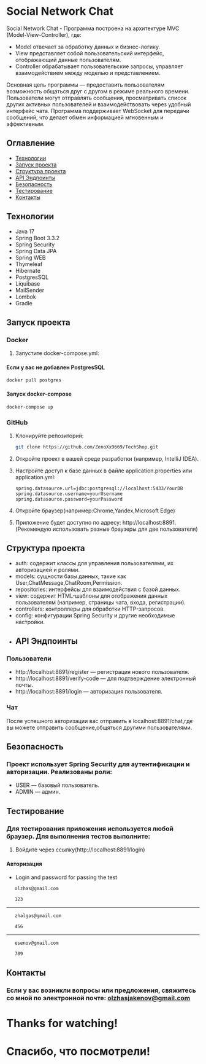 # Social Network Chat
Social Network Chat - Программа построена на архитектуре MVC (Model-View-Controller), где:
- Model отвечает за обработку данных и бизнес-логику.
- View представляет собой пользовательский интерфейс, отображающий данные пользователям.
- Controller обрабатывает пользовательские запросы, управляет взаимодействием между моделью и представлением.

Основная цель программы — предоставить пользователям возможность общаться друг с другом в режиме реального времени. Пользователи могут отправлять сообщения, просматривать список других активных пользователей и взаимодействовать через удобный интерфейс чата. Программа поддерживает WebSocket для передачи сообщений, что делает обмен информацией мгновенным и эффективным.


## Оглавление

- [Технологии](#технологии)
- [Запуск проекта](#запуск-проекта)
- [Структура проекта](#структура-проекта)
- [API Эндпоинты](#api-эндпоинты)
- [Безопасность](#безопасность)
- [Тестирование](#тестирование)
- [Контакты](#контакты)

## Технологии

- Java 17
- Spring Boot 3.3.2
- Spring Security
- Spring Data JPA
- Spring WEB
- Thymeleaf
- Hibernate
- PostgresSQL
- Liquibase
- MailSender
- Lombok
- Gradle

## Запуск проекта

### Docker
1. Запустите docker-compose.yml:
#### Если у вас не добавлен PostgresSQL
```
docker pull postgres
```
#### Запуск docker-compose
```
docker-compose up
```
### GitHub
1. Клонируйте репозиторий:

   ```bash
   git clone https://github.com/ZenoXx9669/TechShop.git
2. Откройте проект в вашей среде разработки (например, IntelliJ IDEA).

3. Настройте доступ к базе данных в файле application.properties или application.yml:
    ```properties
    spring.datasource.url=jdbc:postgresql://localhost:5433/YourDB
    spring.datasource.username=yourUsername
    spring.datasource.password=yourPassword
    ```
4. Откройте браузер(например:Chrome,Yandex,Microsoft Edge)
5. Приложение будет доступно по адресу: http://localhost:8891.(Рекомендую использовать разные браузеры для две пользователя)
## Структура проекта
- auth: содержит классы для управления пользователями, их авторизацией и ролями.
- models: сущности базы данных, такие как User,ChatMessage,ChatRoom,Permission.
- repositories: интерфейсы для взаимодействия с базой данных.
- view: содержит HTML-шаблоны для отображения данных пользователям (например, страницы чата, входа, регистрации).
- controllers: контроллеры для обработки HTTP-запросов.
- config: конфигурации Spring Security и другие необходимые настройки.
- ## API Эндпоинты
### Пользователи
- http://localhost:8891/register — регистрация нового пользователя.
- http://localhost:8891/verify-code — для подтверждение электронный почты.
- http://localhost:8891/login — авторизация пользователя.
### Чат
После успешного авторизации вас отправить в localhost:8891/chat,где вы можете отправить сообщение,общяться другими пользователями.

## Безопасность
### Проект использует Spring Security для аутентификации и авторизации. Реализованы роли:

- USER — базовый пользователь.
- ADMIN — админ.
## Тестирование
### Для тестирования приложения используется любой браузер. Для выполнения тестов выполните:
1. Войдите через ссылку(http://localhost:8891/login)
#### Авторизация
- Login and password for passing the test
```
   olzhas@gmail.com
```
```
   123
```
---
```
   zhalgas@gmail.com
```
```
   456
```
---
```
   esenov@gmail.com
```
```
   789
```
## Контакты
### Если у вас возникли вопросы или предложения, свяжитесь со мной по электронной почте: [olzhasjakenov@gmail.com](#olzhasjakenov@gmail.com)


# Thanks for watching!
# Спасибо, что посмотрели!